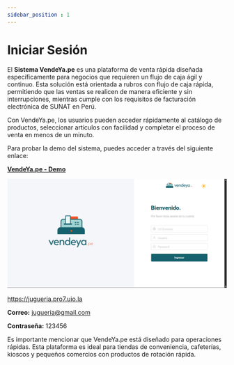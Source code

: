 ```yaml
---
sidebar_position : 1
---
```


# Iniciar Sesión

El **Sistema VendeYa.pe** es una plataforma de venta rápida diseñada específicamente para negocios que requieren un flujo de caja ágil y continuo. Esta solución está orientada a rubros con flujo de caja rápida, permitiendo que las ventas se realicen de manera eficiente y sin interrupciones, mientras cumple con los requisitos de facturación electrónica de SUNAT en Perú.

Con VendeYa.pe, los usuarios pueden acceder rápidamente al catálogo de productos, seleccionar artículos con facilidad y completar el proceso de venta en menos de un minuto.

Para probar la demo del sistema, puedes acceder a través del siguiente enlace:

**[VendeYa.pe - Demo](https://vendeya.pe/login)**

![Iniciar Sesion](img/iniciar-secion.png)

https://jugueria.pro7.uio.la

**Correo:** jugueria@gmail.com  

**Contraseña:** 123456

Es importante mencionar que VendeYa.pe está diseñado para operaciones rápidas. Esta plataforma es ideal para tiendas de conveniencia, cafeterías, kioscos y pequeños comercios con productos de rotación rápida.

